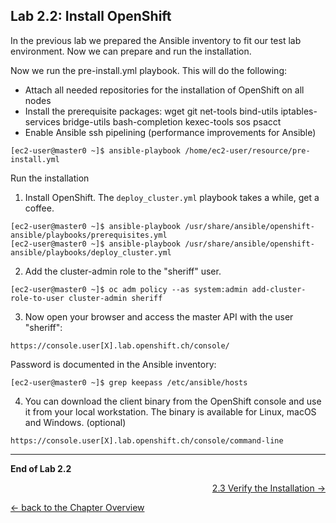 ## Lab 2.2: Install OpenShift

In the previous lab we prepared the Ansible inventory to fit our test lab environment. Now we can prepare and run the installation.

Now we run the pre-install.yml playbook. This will do the following:
- Attach all needed repositories for the installation of OpenShift on all nodes
- Install the prerequisite packages: wget git net-tools bind-utils iptables-services bridge-utils bash-completion kexec-tools sos psacct
- Enable Ansible ssh pipelining (performance improvements for Ansible)
```
[ec2-user@master0 ~]$ ansible-playbook /home/ec2-user/resource/pre-install.yml
```

Run the installation
1. Install OpenShift. The `deploy_cluster.yml` playbook takes a while, get a coffee.
```
[ec2-user@master0 ~]$ ansible-playbook /usr/share/ansible/openshift-ansible/playbooks/prerequisites.yml 
[ec2-user@master0 ~]$ ansible-playbook /usr/share/ansible/openshift-ansible/playbooks/deploy_cluster.yml
```

2. Add the cluster-admin role to the "sheriff" user.
```
[ec2-user@master0 ~]$ oc adm policy --as system:admin add-cluster-role-to-user cluster-admin sheriff
```

3. Now open your browser and access the master API with the user "sheriff":
```
https://console.user[X].lab.openshift.ch/console/
```
Password is documented in the Ansible inventory:
```
[ec2-user@master0 ~]$ grep keepass /etc/ansible/hosts
```

4. You can download the client binary from the OpenShift console and use it from your local workstation. The binary is available for Linux, macOS and Windows. (optional)
```
https://console.user[X].lab.openshift.ch/console/command-line
```

---

**End of Lab 2.2**

<p width="100px" align="right"><a href="23_verification.md">2.3 Verify the Installation →</a></p>

[← back to the Chapter Overview](20_installation.md)
